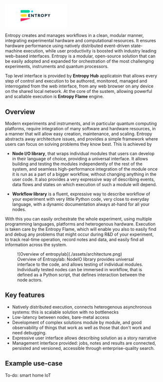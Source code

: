 #

![Entropy](./assets/logo.svg)

Entropy creates and manages workflows in a clean, modular manner, integrating
experimental hardware and computational resources. It ensures hardware
performance using natively distributed event-driven state-machine execution,
while user productivity is boosted with industry leading web-based interfaces.
Entropy is a modular, open-source solution that can be easily adopted and
expanded for orchestration of the most challenging experiments, instruments and
quantum processors.

Top level interface is provided by **Entropy Hub** applicatoin that allows every
step of control and execution to be authored, monitored, managed and
interrogated from the web interface, from any web browser on any device on the
shared local network. At the core of the sustem, allowing powerful and scallable
execution is **Entropy Flame** engine.

## Overview

Modern experiments and instruments, and in particular quantum computing
platforms, require integration of many software and hardware resources, in a
manner that will allow easy creation, maintenance, and scaling. Entropy
abstracts away architecture issues, and provides a simple framework where users
can focus on solving problems they know best. This is achieved by

- **Node I/O library**, that wraps individual modules that users can develop in
  their language of choice, providing a universal interface. It allows building
  and testing the modules independently of the rest of the system, and seamless
  high-performance integration of the module once it is run as a part of a
  bigger workflow, without changing anything in the user code. It also provides
  a very expressive way of describing events, data flows and states on which
  execution of such a module will depend.

- **Workflow library** is a fluent, expressive way to describe workflow of your
  experiment with very little Python code, very close to everyday language, with
  a dynamic documentation always at-hand for all your nodes.

With this you can easily orchestrate the whole experiment, using multiple
programming languages, platforms and heterogenous hardware. Execution is taken
care by the Entropy Flame, which will enable you also to easily find and debug
any problems that might occur during R&D of your experiment, to track real-time
operation, record notes and data, and easily find all information across the
system.

<figure markdown>
  ![Overview of entropylab](./assets/architecture.png)
  <figcaption>Overview of Entropylab: NodeIO library provides universal interface to the code, and allows testing of individual modules. Individually tested nodes can be immersed in workflow, that is defined as a Python script, that defines interaction between the node actors. </figcaption>
</figure>

## Key features

- Natively distributed execution, connects heterogenous asynchronous systems:
  this is scalable solution with no bottlenecks
- Low-latency between nodes, bare-metal access
- Development of complex solutions module by module, and good observability of
  things that work as well as those that don't work and need debugging.
- Expressive user interface allows describing solution as a story narrative
- Management interface provided: jobs, notes and results are connected,
  persisted and versioned, accessible through enterprise-quality search.

## Example use-case

To-do: smart home IoT
